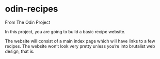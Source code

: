 # odin-recipes
From The Odin Project

In this project, you are going to build a basic recipe website.

The website will consist of a main index page which will have links to a few recipes. The website won’t look very pretty unless you’re into brutalist web design, that is.